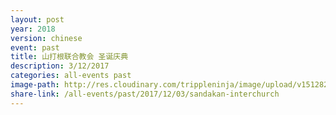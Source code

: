```yaml
---
layout: post
year: 2018
version: chinese
event: past
title: 山打根联合教会 圣诞庆典
description: 3/12/2017
categories: all-events past
image-path: http://res.cloudinary.com/trippleninja/image/upload/v1512826156/Interchurch%20Christmas/sic-14.jpg
share-link: /all-events/past/2017/12/03/sandakan-interchurch
---
```

